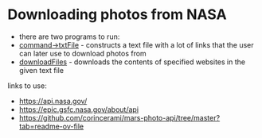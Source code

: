 # Downloading photos from NASA


- there are two programs to run:
- [command->txtFile](getJsonIntoTXT.py) - constructs a text file with a lot of links that the user can later use to download photos from
- [downloadFiles](downloadFiles.py) - downloads the contents of specified websites in the given text file




links to use:
- https://api.nasa.gov/
- https://epic.gsfc.nasa.gov/about/api
- https://github.com/corincerami/mars-photo-api/tree/master?tab=readme-ov-file

